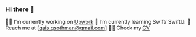 ### Hi there 👋
🧑‍💻 I’m currently working on [Upwork](https://www.upwork.com/fl/~01ba7a806e22fd3cdd)
🚀 I’m currently learning Swift/ SwiftUi
📇 Reach me at [qais.qsothman@gmail.com]
👨‍💼 Check my [CV](https://github.com/qaisothman/qaisothman/blob/main/qais_cv.pdf)




<!--
**qaisothman/qaisothman** is a ✨ _special_ ✨ repository because its `README.md` (this file) appears on your GitHub profile.

Here are some ideas to get you started:

- 🔭 I’m currently working on ...
- 🌱 I’m currently learning ...
- 👯 I’m looking to collaborate on ...
- 🤔 I’m looking for help with ...
- 💬 Ask me about ...
- 📫 How to reach me: ...
- 😄 Pronouns: ...
- ⚡ Fun fact: ...
-->
